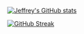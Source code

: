

<!--
**jmillan736/jmillan736** is a ✨ _special_ ✨ repository because its `README.md` (this file) appears on your GitHub profile.

Here are some ideas to get you started:

- 🔭 I’m currently working on ...
- 🌱 I’m currently learning ...
- 👯 I’m looking to collaborate on ...
- 🤔 I’m looking for help with ...
- 💬 Ask me about ...
- 📫 How to reach me: ...
- 😄 Pronouns: ...
- ⚡ Fun fact: ...
-->

[![Jeffrey's GitHub stats](https://github-readme-stats-one-bice.vercel.app/api?username=jmillan736&count_private=true&show_icons=true&role=OWNER,ORGANIZATION_MEMBER,COLLABORATOR)](https://github.com/anuraghazra/github-readme-stats](https://github-readme-stats.vercel.app/api?username=jmillan736&count_private=true&show_icons=true&role=OWNER,ORGANIZATION_MEMBER,COLLABORATOR))

[![GitHub Streak](https://streak-stats.demolab.com/?user=jmillan736)](https://git.io/streak-stats)
